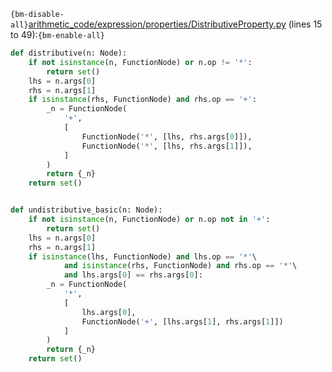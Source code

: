 `{bm-disable-all}`[arithmetic_code/expression/properties/DistributiveProperty.py](arithmetic_code/expression/properties/DistributiveProperty.py) (lines 15 to 49):`{bm-enable-all}`

```python
def distributive(n: Node):
    if not isinstance(n, FunctionNode) or n.op != '*':
        return set()
    lhs = n.args[0]
    rhs = n.args[1]
    if isinstance(rhs, FunctionNode) and rhs.op == '+':
        _n = FunctionNode(
            '+',
            [
                FunctionNode('*', [lhs, rhs.args[0]]),
                FunctionNode('*', [lhs, rhs.args[1]]),
            ]
        )
        return {_n}
    return set()


def undistributive_basic(n: Node):
    if not isinstance(n, FunctionNode) or n.op not in '+':
        return set()
    lhs = n.args[0]
    rhs = n.args[1]
    if isinstance(lhs, FunctionNode) and lhs.op == '*'\
            and isinstance(rhs, FunctionNode) and rhs.op == '*'\
            and lhs.args[0] == rhs.args[0]:
        _n = FunctionNode(
            '*',
            [
                lhs.args[0],
                FunctionNode('+', [lhs.args[1], rhs.args[1]])
            ]
        )
        return {_n}
    return set()
```